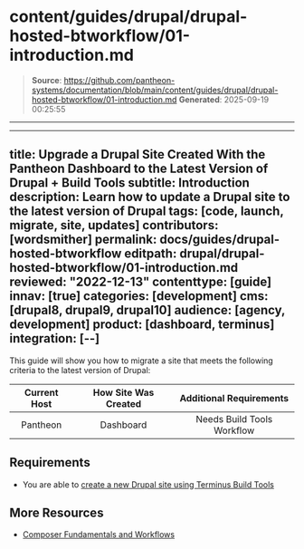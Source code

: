 # content/guides/drupal/drupal-hosted-btworkflow/01-introduction.md

> **Source**: https://github.com/pantheon-systems/documentation/blob/main/content/guides/drupal/drupal-hosted-btworkflow/01-introduction.md
> **Generated**: 2025-09-19 00:25:55

---

---
title: Upgrade a Drupal Site Created With the Pantheon Dashboard to the Latest Version of Drupal + Build Tools
subtitle: Introduction
description: Learn how to update a Drupal site to the latest version of Drupal
tags: [code, launch, migrate, site, updates]
contributors: [wordsmither]
permalink: docs/guides/drupal-hosted-btworkflow
editpath: drupal/drupal-hosted-btworkflow/01-introduction.md
reviewed: "2022-12-13"
contenttype: [guide]
innav: [true]
categories: [development]
cms: [drupal8, drupal9, drupal10]
audience: [agency, development]
product: [dashboard, terminus]
integration: [--]
---

This guide will show you how to migrate a site that meets the following criteria to the latest version of Drupal:

| Current Host | How Site Was Created <Popover title="Site Creation" content="What is the method you used to create the site?" /> | Additional Requirements <Popover title="Additional Requirements" content="Any other features that must be in place, or that are desired." /> |
| :-------------------------------------------: | :------------------------------------------------------------------------------------------------------------------------------------------: | :----------------------------------------------------------------------------------------------------------------------------------------------------------------------------------------: |
|                   Pantheon                    |                                                                  Dashboard                                                                   |                                                                                 Needs Build Tools Workflow                                                                                 |

<Partial file="drupal/see-landing.md" />

<Partial file="drupal/commit-history.md" />

## Requirements

<Partial file="drupal/upgrade-site-requirements-from-drupal-recommended.md" />

- You are able to [create a new Drupal site using Terminus Build Tools](/guides/build-tools/create-project/#create-a-build-tools-project)

## More Resources

- [Composer Fundamentals and Workflows](/guides/composer)
